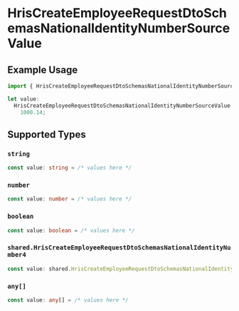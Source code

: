 # HrisCreateEmployeeRequestDtoSchemasNationalIdentityNumberSourceValue

## Example Usage

```typescript
import { HrisCreateEmployeeRequestDtoSchemasNationalIdentityNumberSourceValue } from "@stackone/stackone-client-ts/sdk/models/shared";

let value:
  HrisCreateEmployeeRequestDtoSchemasNationalIdentityNumberSourceValue =
    1000.14;
```

## Supported Types

### `string`

```typescript
const value: string = /* values here */
```

### `number`

```typescript
const value: number = /* values here */
```

### `boolean`

```typescript
const value: boolean = /* values here */
```

### `shared.HrisCreateEmployeeRequestDtoSchemasNationalIdentityNumber4`

```typescript
const value: shared.HrisCreateEmployeeRequestDtoSchemasNationalIdentityNumber4 = /* values here */
```

### `any[]`

```typescript
const value: any[] = /* values here */
```

